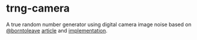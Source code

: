 # trng-camera

A true random number generator using digital camera image noise based
on [@borntoleave](https://github.com/borntoleave/) [article](https://borntoleave.github.io/resource/RzL_TRNG_final.pdf)
and [implementation](https://github.com/borntoleave/Camera2TRNG).
